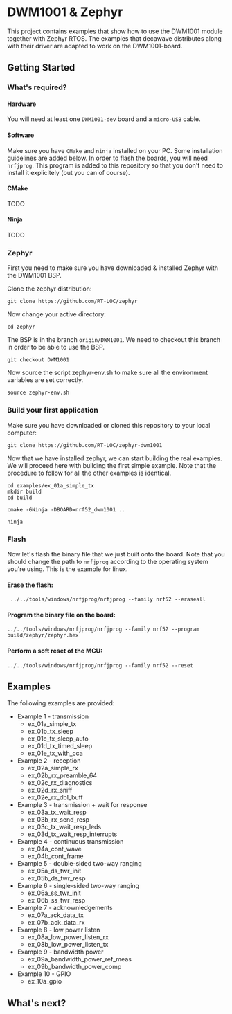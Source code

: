 # DWM1001 & Zephyr
This project contains examples that show how to use the DWM1001 module together with Zephyr RTOS.
The examples that decawave distributes along with their driver are adapted to work on the DWM1001-board.

## Getting Started

### What's required?
#### Hardware
You will need at least one `DWM1001-dev` board and a `micro-USB` cable.

#### Software
Make sure you have `CMake` and `ninja` installed on your PC. Some installation guidelines are added below.
In order to flash the boards, you will need `nrfjprog`. This program is added to this repository so that you don't need to install it explicitely (but you can of course).

#### CMake
TODO

#### Ninja
TODO

### Zephyr 
First you need to make sure you have downloaded & installed Zephyr with the DWM1001 BSP.

Clone the zephyr distribution: 
```
git clone https://github.com/RT-LOC/zephyr
```

Now change your active directory:
```
cd zephyr
```

The BSP is in the branch `origin/DWM1001`. We need to checkout this branch in order to be able to use the BSP.
```
git checkout DWM1001
```

Now source the script zephyr-env.sh to make sure all the environment variables are set correctly.
```
source zephyr-env.sh
```

### Build your first application
Make sure you have downloaded or cloned this repository to your local computer:
```
git clone https://github.com/RT-LOC/zephyr-dwm1001
```

Now that we have installed zephyr, we can start building the real examples.
We will proceed here with building the first simple example. Note that the procedure to follow for all the other examples is identical.

```
cd examples/ex_01a_simple_tx
mkdir build
cd build
```

```
cmake -GNinja -DBOARD=nrf52_dwm1001 ..
```

```
ninja
```


### Flash
Now let's flash the binary file that we just built onto the board. 
Note that you should change the path to `nrfjprog` according to the operating system you're using. This is the example for linux.
#### Erase the flash:
```
 ../../tools/windows/nrfjprog/nrfjprog --family nrf52 --eraseall
```

#### Program the binary file on the board:
```
../../tools/windows/nrfjprog/nrfjprog --family nrf52 --program build/zephyr/zephyr.hex
```

#### Perform a soft reset of the MCU:
```
../../tools/windows/nrfjprog/nrfjprog --family nrf52 --reset
```

## Examples
The following examples are provided:
 - Example 1 - transmission
    - ex_01a_simple_tx
    - ex_01b_tx_sleep
    - ex_01c_tx_sleep_auto
    - ex_01d_tx_timed_sleep
    - ex_01e_tx_with_cca
 - Example 2 - reception
    - ex_02a_simple_rx
    - ex_02b_rx_preamble_64
    - ex_02c_rx_diagnostics
    - ex_02d_rx_sniff
    - ex_02e_rx_dbl_buff
 - Example 3 - transmission + wait for response
    - ex_03a_tx_wait_resp
    - ex_03b_rx_send_resp
    - ex_03c_tx_wait_resp_leds
    - ex_03d_tx_wait_resp_interrupts
 - Example 4 - continuous transmission
    - ex_04a_cont_wave
    - ex_04b_cont_frame
 - Example 5 - double-sided two-way ranging
    - ex_05a_ds_twr_init
    - ex_05b_ds_twr_resp
 - Example 6 - single-sided two-way ranging
    - ex_06a_ss_twr_init
    - ex_06b_ss_twr_resp
 - Example 7 - acknownledgements
    - ex_07a_ack_data_tx
    - ex_07b_ack_data_rx
 - Example 8 - low power listen
    - ex_08a_low_power_listen_rx
    - ex_08b_low_power_listen_tx
 - Example 9 - bandwidth power
    - ex_09a_bandwidth_power_ref_meas
    - ex_09b_bandwidth_power_comp
 - Example 10 - GPIO
    - ex_10a_gpio

## What's next?
